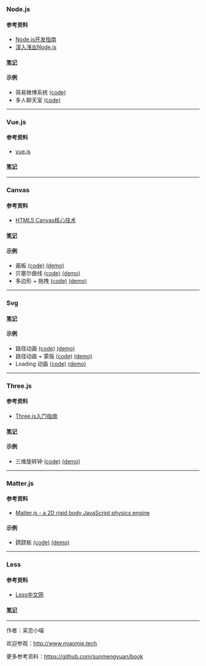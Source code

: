 ### Node.js ###

#### 参考资料 ####
+ [Node.js开发指南](https://github.com/sunmengyuan/book/blob/master/Node.js%E5%BC%80%E5%8F%91%E6%8C%87%E5%8D%97.pdf)
+ [深入浅出Node.js](https://github.com/sunmengyuan/book/blob/master/%E6%B7%B1%E5%85%A5%E6%B5%85%E5%87%BANode.js.pdf)

#### [笔记](https://github.com/sunmengyuan/note/blob/master/node/node.js) ####

#### 示例 ####
+ 简易微博系统 [(code)](https://github.com/sunmengyuan/note/tree/master/node/expo)
+ 多人聊天室 [(code)](https://github.com/sunmengyuan/note/tree/master/node/chat)

*****

### Vue.js ###

#### 参考资料 ####
+ [vue.js](http://cn.vuejs.org/)

#### [笔记](https://github.com/sunmengyuan/note/blob/master/vue/README.md) ####

***

### Canvas ###

#### 参考资料 ####
+ [HTML5 Canvas核心技术](https://github.com/sunmengyuan/book/blob/master/HTML5%20Canvas%E6%A0%B8%E5%BF%83%E6%8A%80%E6%9C%AF.pdf)

#### [笔记](https://github.com/sunmengyuan/note/blob/master/canvas/canvas.js) ####

#### 示例 ####
+ 画板 [(code)](https://github.com/sunmengyuan/note/blob/master/canvas/drawing.html) [(demo)](http://www.miaomie.tech/demos/canvas/drawing.html)
+ 贝塞尔曲线 [(code)](https://github.com/sunmengyuan/note/blob/master/canvas/bezierCurve.html) [(demo)](http://www.miaomie.tech/demos/canvas/bezierCurve.html)
+ 多边形 + 拖拽 [(code)](https://github.com/sunmengyuan/note/blob/master/canvas/drag.html) [(demo)](http://www.miaomie.tech/demos/canvas/drag.html)

*****

### Svg ###

#### [笔记](https://github.com/sunmengyuan/note/blob/master/svg/svg.html) ####

#### 示例 ####
+ 路径动画 [(code)](https://github.com/sunmengyuan/note/blob/master/svg/cat.html) [(demo)](http://www.miaomie.tech/demos/svg/cat.html)
+ 路径动画 + 蒙版 [(code)](https://github.com/sunmengyuan/note/blob/master/svg/paint.html) [(demo)](http://www.miaomie.tech/demos/svg/paint.html)
+ Loading 动画 [(code)](https://github.com/sunmengyuan/note/blob/master/svg/loading.html) [(demo)](http://www.miaomie.tech/demos/svg/loading.html)

*****

### Three.js ###

#### 参考资料 ####
+ [Three.js入门指南](https://read.douban.com/reader/ebook/7412854/)

#### [笔记](https://github.com/sunmengyuan/note/blob/master/webgl/webgl.js) ####

#### 示例 ####
+ 三维旋转钟 [(code)](https://github.com/sunmengyuan/note/blob/master/webgl/clock.html) [(demo)](http://www.miaomie.tech/demos/webgl/clock.html)

*****

### Matter.js ###

#### 参考资料 ####
+ [Matter.js - a 2D rigid body JavaScript physics engine](http://brm.io/matter-js/)

#### 示例 ####
+ 跷跷板 [(code)](https://github.com/sunmengyuan/note/blob/master/matter/seesaw.html) [(demo)](http://www.miaomie.tech/demos/matter/seesaw.html)

*****

### Less ###

#### 参考资料 ###
+ [Less中文网](http://lesscss.cn/)

#### [笔记](https://github.com/sunmengyuan/note/blob/master/less.less) ####

*****

作者：呆恋小喵

欢迎参观：<http://www.miaomie.tech>

更多参考资料：<https://github.com/sunmengyuan/book>
